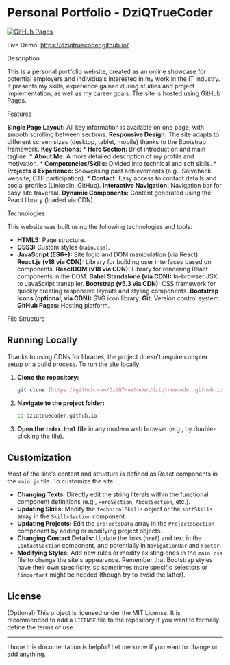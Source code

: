 # Personal Portfolio - DziQTrueCoder

[![GitHub Pages](https://img.shields.io/github/deployments/DziQTrueCoder/dziqtruecoder.github.io/github-pages?label=GitHub%20Pages&logo=github)](https://dziqtruecoder.github.io/)

Live Demo: https://dziqtruecoder.github.io/

Description

This is a personal portfolio website, created as an online showcase for potential employers and individuals interested in my work in the IT industry. It presents my skills, experience gained during studies and project implementation, as well as my career goals. The site is hosted using GitHub Pages.

Features

**Single Page Layout:** All key information is available on one page, with smooth scrolling between sections.
 **Responsive Design:** The site adapts to different screen sizes (desktop, tablet, mobile) thanks to the Bootstrap framework.
 **Key Sections:**
    * **Hero Section:** Brief introduction and main tagline.
    * **About Me:** A more detailed description of my profile and motivation.
    * **Competencies/Skills:** Divided into technical and soft skills.
    * **Projects & Experience:** Showcasing past achievements (e.g., Solvehack website, CTF participation).
    * **Contact:** Easy access to contact details and social profiles (LinkedIn, GitHub).
 **Interactive Navigation:** Navigation bar for easy site traversal.
 **Dynamic Components:** Content generated using the React library (loaded via CDN).

Technologies

This website was built using the following technologies and tools:

* **HTML5:** Page structure.
* **CSS3:** Custom styles (`main.css`).
* **JavaScript (ES6+):** Site logic and DOM manipulation (via React).
  **React.js (v18 via CDN):** Library for building user interfaces based on components.
 **ReactDOM (v18 via CDN):** Library for rendering React components in the DOM.
  **Babel Standalone (via CDN):** In-browser JSX to JavaScript transpiler.
 **Bootstrap (v5.3 via CDN):** CSS framework for quickly creating responsive layouts and styling components.
 **Bootstrap Icons (optional, via CDN):** SVG icon library.
 **Git:** Version control system.
 **GitHub Pages:** Hosting platform.

 File Structure
 ## Running Locally

Thanks to using CDNs for libraries, the project doesn't require complex setup or a build process. To run the site locally:

1.  **Clone the repository:**
    ```bash
    git clone [https://github.com/DziQTrueCoder/dziqtruecoder.github.io.git](https://github.com/DziQTrueCoder/dziqtruecoder.github.io.git)
    ```
2.  **Navigate to the project folder:**
    ```bash
    cd dziqtruecoder.github.io
    ```
3.  **Open the `index.html` file** in any modern web browser (e.g., by double-clicking the file).

## Customization

Most of the site's content and structure is defined as React components in the `main.js` file. To customize the site:

* **Changing Texts:** Directly edit the string literals within the functional component definitions (e.g., `HeroSection`, `AboutSection`, etc.).
* **Updating Skills:** Modify the `technicalSkills` object or the `softSkills` array in the `SkillsSection` component.
* **Updating Projects:** Edit the `projectsData` array in the `ProjectsSection` component by adding or modifying project objects.
* **Changing Contact Details:** Update the links (`href`) and text in the `ContactSection` component, and potentially in `NavigationBar` and `Footer`.
* **Modifying Styles:** Add new rules or modify existing ones in the `main.css` file to change the site's appearance. Remember that Bootstrap styles have their own specificity, so sometimes more specific selectors or `!important` might be needed (though try to avoid the latter).

## License

(Optional) This project is licensed under the MIT License. It is recommended to add a `LICENSE` file to the repository if you want to formally define the terms of use.

---

I hope this documentation is helpful! Let me know if you want to change or add anything.
